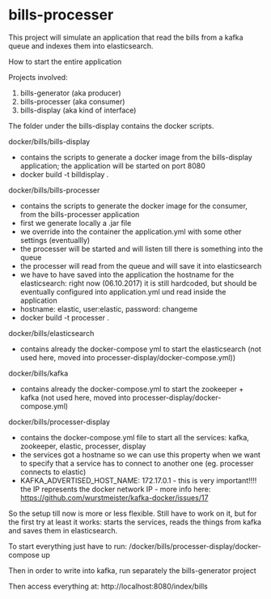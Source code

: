 # bills-processer
This project will simulate an application that read the bills from a kafka queue and indexes them into elasticsearch.

How to start the entire application

Projects involved:
1. bills-generator (aka producer)
2. bills-processer (aka consumer)
3. bills-display (aka kind of interface)


The folder under the bills-display contains the docker scripts.

docker/bills/bills-display 
   - contains the scripts to generate a docker image from the bills-display application; the application will be started on port 8080
   - docker build -t billdisplay .

docker/bills/bills-processer 
   - contains the scripts to generate the docker image for the consumer, from the bills-processer application
   - first we generate locally a .jar file
   - we override into the container the application.yml with some other settings (eventuallly)
   - the processer will be started and will listen till there is something into the queue
   - the processer will read from the queue and will save it into elasticsearch
   - we have to have saved into the application the hostname for the elasticsearch: right now (06.10.2017) it is still hardcoded, but  should 
   be eventually configured into application.yml und read inside the application
   - hostname: elastic, user:elastic, password: changeme
   - docker build -t processer .
   
docker/bills/elasticsearch
   - contains already the docker-compose yml to start the elasticsearch (not used here, moved into processer-display/docker-compose.yml))
   
docker/bills/kafka
   - contains already the docker-compose.yml to start the zookeeper + kafka  (not used here, moved into processer-display/docker-compose.yml)
   
docker/bills/processer-display
   - contains the docker-compose.yml file to start all the services: kafka, zookeeper, elastic, processer, display
   - the services got a hostname so we can use this property when we want to specify that a service has to connect to another one (eg. processer connects to elastic)
   - KAFKA_ADVERTISED_HOST_NAME: 172.17.0.1 - this is very important!!!! the IP represents the docker network IP
            - more info here: https://github.com/wurstmeister/kafka-docker/issues/17
            


So the setup till now is more or less flexible. Still have to work on it, but for the first try at least it works: starts the services, reads the things from 
kafka and saves them in elasticsearch.

To start everything just have to run:
/docker/bills/processer-display/docker-compose up    

Then in order to write into kafka, run separately the bills-generator project

Then access everything at: http://localhost:8080/index/bills